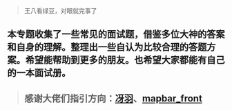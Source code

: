 > 王八看绿豆，对眼就完事了

## 本专题收集了一些常见的面试题，借鉴多位大神的答案和自身的理解。整理出一些自认为比较合理的答题方案。希望能帮助到更多的朋友。也希望大家都能有自己的一本面试册。
> ## 感谢大佬们指引方向：[冴羽](https://juejin.im/post/5e7426d15188254967069c00)、[mapbar_front](https://juejin.im/post/5e664bdd6fb9a07cd80f3192#heading-20)